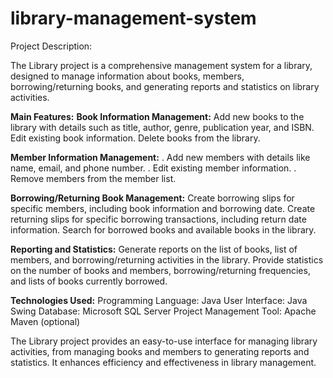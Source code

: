 # library-management-system

Project Description:

The Library project is a comprehensive management system for a library, designed to manage information about books, members, borrowing/returning books, and generating reports and statistics on library activities.

**Main Features:**
**Book Information Management:**
Add new books to the library with details such as title, author, genre, publication year, and ISBN.
Edit existing book information.
Delete books from the library.

**Member Information Management:**
. Add new members with details like name, email, and phone number.
. Edit existing member information.
. Remove members from the member list.

**Borrowing/Returning Book Management:**
Create borrowing slips for specific members, including book information and borrowing date.
Create returning slips for specific borrowing transactions, including return date information.
Search for borrowed books and available books in the library.

**Reporting and Statistics:**
Generate reports on the list of books, list of members, and borrowing/returning activities in the library.
Provide statistics on the number of books and members, borrowing/returning frequencies, and lists of books currently borrowed.

**Technologies Used:**
Programming Language: Java
User Interface: Java Swing
Database: Microsoft SQL Server
Project Management Tool: Apache Maven (optional)

The Library project provides an easy-to-use interface for managing library activities, from managing books and members to generating reports and statistics. It enhances efficiency and effectiveness in library management.
